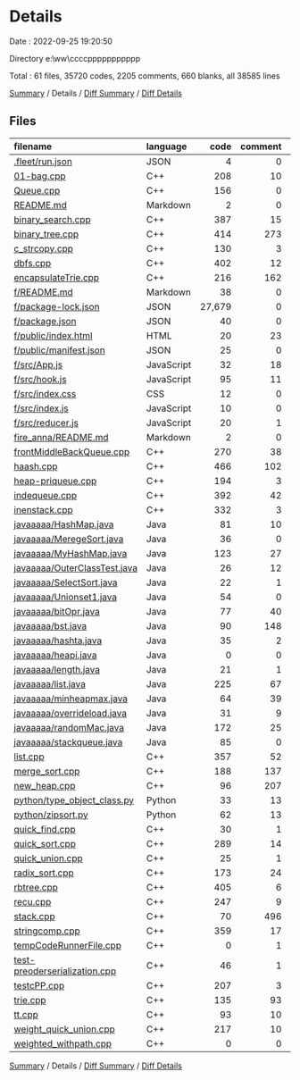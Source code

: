 # Details

Date : 2022-09-25 19:20:50

Directory e:\\ww\\ccccppppppppppp

Total : 61 files,  35720 codes, 2205 comments, 660 blanks, all 38585 lines

[Summary](results.md) / Details / [Diff Summary](diff.md) / [Diff Details](diff-details.md)

## Files
| filename | language | code | comment | blank | total |
| :--- | :--- | ---: | ---: | ---: | ---: |
| [.fleet/run.json](/.fleet/run.json) | JSON | 4 | 0 | 1 | 5 |
| [01-bag.cpp](/01-bag.cpp) | C++ | 208 | 10 | 11 | 229 |
| [Queue.cpp](/Queue.cpp) | C++ | 156 | 0 | 4 | 160 |
| [README.md](/README.md) | Markdown | 2 | 0 | 1 | 3 |
| [binary_search.cpp](/binary_search.cpp) | C++ | 387 | 15 | 17 | 419 |
| [binary_tree.cpp](/binary_tree.cpp) | C++ | 414 | 273 | 40 | 727 |
| [c_strcopy.cpp](/c_strcopy.cpp) | C++ | 130 | 3 | 11 | 144 |
| [dbfs.cpp](/dbfs.cpp) | C++ | 402 | 12 | 17 | 431 |
| [encapsulateTrie.cpp](/encapsulateTrie.cpp) | C++ | 216 | 162 | 20 | 398 |
| [f/README.md](/f/README.md) | Markdown | 38 | 0 | 33 | 71 |
| [f/package-lock.json](/f/package-lock.json) | JSON | 27,679 | 0 | 1 | 27,680 |
| [f/package.json](/f/package.json) | JSON | 40 | 0 | 1 | 41 |
| [f/public/index.html](/f/public/index.html) | HTML | 20 | 23 | 1 | 44 |
| [f/public/manifest.json](/f/public/manifest.json) | JSON | 25 | 0 | 1 | 26 |
| [f/src/App.js](/f/src/App.js) | JavaScript | 32 | 18 | 4 | 54 |
| [f/src/hook.js](/f/src/hook.js) | JavaScript | 95 | 11 | 15 | 121 |
| [f/src/index.css](/f/src/index.css) | CSS | 12 | 0 | 2 | 14 |
| [f/src/index.js](/f/src/index.js) | JavaScript | 10 | 0 | 5 | 15 |
| [f/src/reducer.js](/f/src/reducer.js) | JavaScript | 20 | 1 | 3 | 24 |
| [fire_anna/README.md](/fire_anna/README.md) | Markdown | 2 | 0 | 1 | 3 |
| [frontMiddleBackQueue.cpp](/frontMiddleBackQueue.cpp) | C++ | 270 | 38 | 20 | 328 |
| [haash.cpp](/haash.cpp) | C++ | 466 | 102 | 24 | 592 |
| [heap-priqueue.cpp](/heap-priqueue.cpp) | C++ | 194 | 3 | 6 | 203 |
| [indequeue.cpp](/indequeue.cpp) | C++ | 392 | 42 | 17 | 451 |
| [inenstack.cpp](/inenstack.cpp) | C++ | 332 | 3 | 13 | 348 |
| [javaaaaa/HashMap.java](/javaaaaa/HashMap.java) | Java | 81 | 10 | 9 | 100 |
| [javaaaaa/MeregeSort.java](/javaaaaa/MeregeSort.java) | Java | 36 | 0 | 6 | 42 |
| [javaaaaa/MyHashMap.java](/javaaaaa/MyHashMap.java) | Java | 123 | 27 | 10 | 160 |
| [javaaaaa/OuterClassTest.java](/javaaaaa/OuterClassTest.java) | Java | 26 | 12 | 6 | 44 |
| [javaaaaa/SelectSort.java](/javaaaaa/SelectSort.java) | Java | 22 | 1 | 2 | 25 |
| [javaaaaa/Unionset1.java](/javaaaaa/Unionset1.java) | Java | 54 | 0 | 11 | 65 |
| [javaaaaa/bitOpr.java](/javaaaaa/bitOpr.java) | Java | 77 | 40 | 13 | 130 |
| [javaaaaa/bst.java](/javaaaaa/bst.java) | Java | 90 | 148 | 19 | 257 |
| [javaaaaa/hashta.java](/javaaaaa/hashta.java) | Java | 35 | 2 | 4 | 41 |
| [javaaaaa/heapi.java](/javaaaaa/heapi.java) | Java | 0 | 0 | 1 | 1 |
| [javaaaaa/length.java](/javaaaaa/length.java) | Java | 21 | 1 | 5 | 27 |
| [javaaaaa/list.java](/javaaaaa/list.java) | Java | 225 | 67 | 40 | 332 |
| [javaaaaa/minheapmax.java](/javaaaaa/minheapmax.java) | Java | 64 | 39 | 8 | 111 |
| [javaaaaa/overrideload.java](/javaaaaa/overrideload.java) | Java | 31 | 9 | 6 | 46 |
| [javaaaaa/randomMac.java](/javaaaaa/randomMac.java) | Java | 172 | 25 | 18 | 215 |
| [javaaaaa/stackqueue.java](/javaaaaa/stackqueue.java) | Java | 85 | 0 | 6 | 91 |
| [list.cpp](/list.cpp) | C++ | 357 | 52 | 18 | 427 |
| [merge_sort.cpp](/merge_sort.cpp) | C++ | 188 | 137 | 17 | 342 |
| [new_heap.cpp](/new_heap.cpp) | C++ | 96 | 207 | 28 | 331 |
| [python/type_object_class.py](/python/type_object_class.py) | Python | 33 | 13 | 8 | 54 |
| [python/zipsort.py](/python/zipsort.py) | Python | 62 | 13 | 13 | 88 |
| [quick_find.cpp](/quick_find.cpp) | C++ | 30 | 1 | 3 | 34 |
| [quick_sort.cpp](/quick_sort.cpp) | C++ | 289 | 14 | 13 | 316 |
| [quick_union.cpp](/quick_union.cpp) | C++ | 25 | 1 | 7 | 33 |
| [radix_sort.cpp](/radix_sort.cpp) | C++ | 173 | 24 | 12 | 209 |
| [rbtree.cpp](/rbtree.cpp) | C++ | 405 | 6 | 19 | 430 |
| [recu.cpp](/recu.cpp) | C++ | 247 | 9 | 17 | 273 |
| [stack.cpp](/stack.cpp) | C++ | 70 | 496 | 26 | 592 |
| [stringcomp.cpp](/stringcomp.cpp) | C++ | 359 | 17 | 13 | 389 |
| [tempCodeRunnerFile.cpp](/tempCodeRunnerFile.cpp) | C++ | 0 | 1 | 0 | 1 |
| [test-preoderserialization.cpp](/test-preoderserialization.cpp) | C++ | 46 | 1 | 1 | 48 |
| [testcPP.cpp](/testcPP.cpp) | C++ | 207 | 3 | 3 | 213 |
| [trie.cpp](/trie.cpp) | C++ | 135 | 93 | 11 | 239 |
| [tt.cpp](/tt.cpp) | C++ | 93 | 10 | 6 | 109 |
| [weight_quick_union.cpp](/weight_quick_union.cpp) | C++ | 217 | 10 | 11 | 238 |
| [weighted_withpath.cpp](/weighted_withpath.cpp) | C++ | 0 | 0 | 1 | 1 |

[Summary](results.md) / Details / [Diff Summary](diff.md) / [Diff Details](diff-details.md)